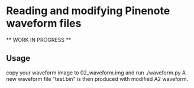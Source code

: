 # Reading and modifying Pinenote waveform files

** WORK IN PROGRESS **

## Usage

copy your waveform image to 02_waveform.img and run ./waveform.py
A new waveform file "test.bin" is then produced with modified A2 waveform.
